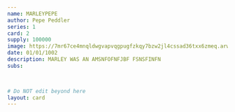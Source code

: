 ```yaml
---
name: MARLEYPEPE
author: Pepe Peddler
series: 1
card: 2
supply: 100000
image: https://7mr67ce4mnqldwgvapvqgpugfzkqy7bzw2jl4cssad36txx6zmeq.arweave.net/-yPviJxjYLHY1QPrAz6GLlUMfDm2kr4KUgD36d7-ywk/fakemarley-gif.gif
date: 01/01/1002
description: MARLEY WAS AN AMSNFOFNFJBF FSNSFINFN
subs: 

    

# Do NOT edit beyond here
layout: card
---
```

